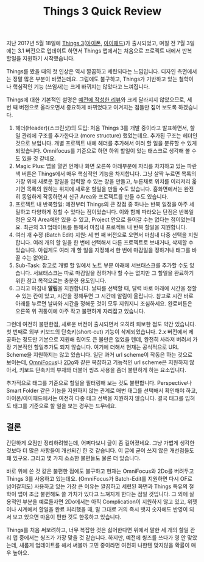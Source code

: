 ﻿---
title: Things 3 Quick Review
categories:
  - apps
tags:
  - things
  - todo
  - 할일
  - 할일관리
pubDate: 2017-07-06
description: 기본 설명을 입력하세요
---

지난 2017년 5월 18일에 [Things 3](https://culturedcode.com/things/whats-new/)([아이폰](https://itunes.apple.com/us/app/things-3/id904237743?mt=8), [아이패드](https://itunes.apple.com/us/app/things-3-for-ipad/id904244226?mt=8))가 출시되었고, 며칠 전 7월 3일에는 3.1 버전으로 업데이트 하면서 Things 앱에서는 처음으로 프로젝트 내에서 반복 할일을 지원하기 시작했습니다.

Things를 봤을 때의 첫 인상은 역시 깔끔하고 세련되다는 느낌입니다. 디자인 측면에서는 정말 많은 부분이 바꼈는데요. 그럼에도 불구하고, Things가 기반하고 있는 철학이나 핵심적인 기능 (쓰임새)는 크게 바뀌지는 않았다고 느껴집니다.

Things에 대한 기본적인 설명은 [예전에 작성한 리뷰](https://www.google.co.kr/search?q=graywoods+things&ie=UTF-8&oe=UTF-8&hl=ko-us&client=safari&gfe_rd=cr&ei=r-pcWZC1AauM8Qf2rajADw)와 크게 달라지지 않았으므로, 세 번 째 버전으로 올라오면서 중요하게 바뀌었다고 여겨지는 점들만 짚어 보도록 하겠습니다.

1. 헤더(Header)(스크린샷)의 도입: 처음 Things 3를 개발 중이라고 발표하면서, 할일 관리에 구조를 추가한다고 (more structure) 했었는데요. 추가된 구조는 헤더인 것으로 보입니다. 개별 프로젝트 내에 헤더를 추가해서 여러 할 일을 분류할 수 있게 되었습니다. Omnifocus를 기준으로 하면 하위 할일이 있는 태스크로 생각해 볼 수도 있을 것 같네요.
2. Magic Plus: 앱을 열면 언제나 화면 오른쪽 아래부분에 자리를 차지하고 있는 파란색 버튼은 Things에서 매우 핵심적인 기능을 차지합니다. 그냥 살짝 누르면 목록의 가장 위에 새로운 할일을 입력할 수 있는 창을 만들고, 누른채로 위치를 이리저리 옮기면 목록의 원하는 위치에 새로운 할일을 만들 수도 있습니다. 홈화면에서는 완전히 동일하게 작동하면서 신규 Area와 프로젝트를 만들 수도 있습니다.
3. 프로젝트 내 반복할일: 예전부터 Things의 큰 장점 중 하나는 반복 일정을 아주 세밀하고 다양하게 정할 수 있다는 점이었습니다. 이와 함께 따라오는 단점은 반복일정은 오직 Area에만 있을 수 있고, Project 안으로 들어갈 수는 없다는 점이었는데요. 최근의 3.1 업데이트를 통해서 마침내 프로젝트 내 반복 할일을 지원합니다.
4. 여러 개 수정 (Batch Edit) 지원: 세 번 째 버전으로 오면서 마침내 다중 선택을 지원합니다. 여러 개의 할 일을 한 번에 선택해서 다른 프로젝트로 보내거나, 삭제할 수 있습니다. 아쉽게도 여러 개 할 일을 지정해서 한 번에 마감일을 정하거나 태그를 바꿀 수는 없어요.
5. Sub-Task: 참고로 개별 할 일에서 노트 부분 아래에 서브태스크를 추가할 수도 있습니다. 서브태스크는 따로 마감일을 정하거나 할 수는 없지만 그 할일을 완료하기 위한 참고 목적으로는 충분한 용도입니다.
6. 그리고 마침내 **알림**을 지원합니다. 날짜를 선택할 때, 달력 바로 아래에 시간을 정할 수 있는 칸이 있고, 시간을 정해두면 그 시간에 알림이 울립니다. 참고로 시간 바로 아래를 누르면 날짜와 시간을 정해둔 것이 모두 지워지니 조심하세요. 완료버튼은 오른쪽 위 귀퉁이에 아주 작고 불편하게 자리잡고 있습니다.

그런데 여전히 불편한점, 새로운 버전이 출시되면서 오히려 퇴보한 점도 약간 있습니다. 첫 번째로 외부 키보드의 단축키(short-cut) 기능이 삭제되었습니다. 2.x 버전에서 제공하는 정도만 기본으로 지원해 줬어도 큰 불만은 없었을 텐데, 완전히 사라져 버려서 가장 기본적인 할일추가도 되지 않습니다. 여기에 더해서 현재는 공식적으로 URL Scheme을 지원하지는 않고 있습니다. 일단 과거 url scheme이 작동은 하는 것으로 보이는데, [OmniFocus](https://discourse.omnigroup.com/t/implementation-details-for-omnifocus-2-14-automation/24179)나 [2Do](http://2doapp.com/url-schemes-in-ios-and-os-x/)와 같은 복잡하고 기능적인 url scheme은 지원하지 않아서, 키보드 단축키의 부재와 더불어 씽즈 사용을 좀더 불편하게 하는 요소입니다.

추가적으로 태그를 기준으로 할일을 필터링해 보는 것도 불편합니다. Perspective나 Smart Folder 같은 기능을 지원하지 않는 관계로 매번 태그를 선택해서 확인해야 하고, 아이폰/아이패드에서는 여전히 다중 태그 선택을 지원하지 않습니다. 결국 태그를 입혀도 태그를 기준으로 할 일을 보는 경우는 드무네요.

## 결론

간단하게 요점만 정리하려했는데, 어쩌다보니 글이 좀 길어졌네요. 그냥 가볍게 생각한 것보다 더 많은 사항들이 개선되긴 한 것 같습니다. 이 글에 굳이 쓰지 않은 개선점들도 꽤 있구요. 그리고 몇 가지 소소한 불편들도 물론 더 있습니다.

바로 위에 쓴 것 같은 불편한 점에도 불구하고 현재는 OmniFocus와 2Do를 버려두고 Things 3를 사용하고 있는데요. (OmniFocus가 Batch-Edit를 지원하면 다시 OF로 넘어갈지도) 사용하고 있는 가장 큰 이유는 깔끔하고 세련된 화면과 Things 특유의 철학이 앱이 조금 불편해도 쓸 가치가 있다고 느껴지게 한다는 점일 것입니다. 그 외에 실용적인 부분을 예로들자면 2Do에서는 아직 Complication이 지원하지 않고 있고, 위젯이나 시계에서 할일을 완료 처리했을 때, 말 그대로 거의 즉시 뱃지 숫자에도 반영이 되서 보고 있으면 마음이 편한 것도 한몫하고 있습니다.

Things를 처음 써보려하고, 너무 복잡한 것은 싫어한다면 위에서 말한 세 개의 할일 관리 앱 중에서는 씽즈가 가장 맞을 것 같습니다. 하지만, 예전에 씽즈를 쓰다가 영 안 맞았는데, 새롭게 업데이트를 해서 써볼까 고민 중이라면 여전히 나한텐 맞지않을 확률이 매우 높아요.


